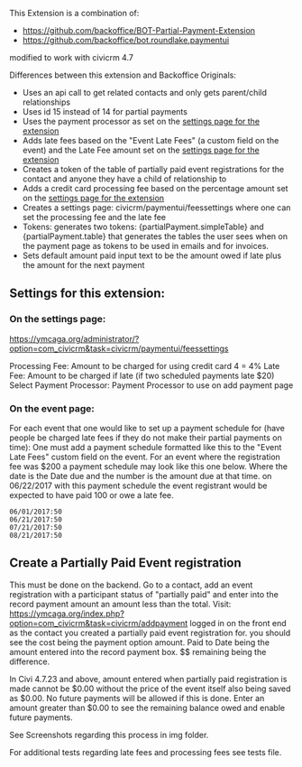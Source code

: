 This Extension is a combination of:

+ https://github.com/backoffice/BOT-Partial-Payment-Extension
+ https://github.com/backoffice/bot.roundlake.paymentui

modified to work with civicrm 4.7

Differences between this extension and Backoffice Originals:

+ Uses an api call to get related contacts and only gets parent/child relationships
+ Uses id 15 instead of 14 for partial payments
+ Uses the payment processor as set on the [settings page for the extension](https://ymcaga.org/administrator/?option=com_civicrm&task=civicrm/paymentui/feessettings)
+ Adds late fees based on the "Event Late Fees" (a custom field on the event) and the Late Fee amount set on the [settings page for the extension](https://ymcaga.org/administrator/?option=com_civicrm&task=civicrm/paymentui/feessettings)
+ Creates a token of the table of partially paid event registrations for the contact and anyone they have a child of relationship to
+ Adds a credit card processing fee based on the percentage amount set on the [settings page for the extension](https://ymcaga.org/administrator/?option=com_civicrm&task=civicrm/paymentui/feessettings)
+ Creates a settings page: civicrm/paymentui/feessettings where one can set the processing fee and the late fee
+ Tokens: generates two tokens: {partialPayment.simpleTable} and {partialPayment.table} that generates the tables the user sees when on the payment page as tokens to be used in emails and for invoices.
+ Sets default amount paid input text to be the amount owed if late plus the amount for the next payment

## Settings for this extension:

### On the settings page:

https://ymcaga.org/administrator/?option=com_civicrm&task=civicrm/paymentui/feessettings

Processing Fee: Amount to be charged for using credit card 4 = 4%
Late Fee: Amount to be charged if late (if two scheduled payments late $20)
Select Payment Processor: Payment Processor to use on add payment page

### On the event page:

For each event that one would like to set up a payment schedule for (have people be charged late fees if they do not make their partial payments on time): One must add a payment schedule formatted like this to the "Event Late Fees" custom field on the event. For an event where the registration fee was $200 a payment schedule may look like this one below. Where the date is the Date due and the number is the amount due at that time.  on 06/22/2017 with this payment schedule the event registrant would be expected to have paid 100 or owe a late fee.

```
06/01/2017:50
06/21/2017:50
07/21/2017:50
08/21/2017:50
```

## Create a Partially Paid Event registration

This must be done on the backend. Go to a contact, add an event registration with a participant status of "partially paid" and enter into the record payment amount an amount less than the total. Visit: https://ymcaga.org/index.php?option=com_civicrm&task=civicrm/addpayment logged in on the front end as the contact you created a partially paid event registration for. you should see the cost being the payment option amount. Paid to Date being the amount entered into the record payment box. $$ remaining being the difference.

In Civi 4.7.23 and above, amount entered when partially paid registration is made cannot be $0.00 without the price of the event itself also being saved as $0.00. No future payments will be allowed if this is done. Enter an amount greater than $0.00 to see the remaining balance owed and enable future payments.

See Screenshots regarding this process in img folder.

For additional tests regarding late fees and processing fees see tests file.
